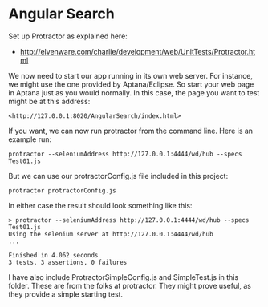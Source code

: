 Angular Search
==============


Set up Protractor as explained here:

- <http://elvenware.com/charlie/development/web/UnitTests/Protractor.html>

We now need to start our app running in its own web server. For 
instance, we might use the one provided by Aptana/Eclipse. So start your
web page in Aptana just as you would normally. In this case, 
the page you want to test might be at this address:

	<http://127.0.0.1:8020/AngularSearch/index.html>

If you want, we can now run protractor from the command line. Here is
an example run: 

	protractor --seleniumAddress http://127.0.0.1:4444/wd/hub --specs Test01.js

But we can use our protractorConfig.js file included in this project:

	protractor protractorConfig.js
	
In either case the result should look something like this:

	> protractor --seleniumAddress http://127.0.0.1:4444/wd/hub --specs Test01.js
	Using the selenium server at http://127.0.0.1:4444/wd/hub
	...
	
	Finished in 4.062 seconds
	3 tests, 3 assertions, 0 failures	
	


I have also include ProtractorSimpleConfig.js and SimpleTest.js in
this folder. These are from the folks at protractor. They might
prove useful, as they provide a simple starting test.

